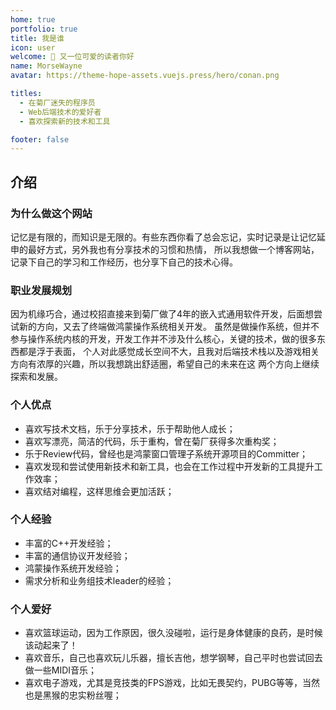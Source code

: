 ```yaml
---
home: true
portfolio: true
title: 我是谁
icon: user
welcome: 👋 又一位可爱的读者你好
name: MorseWayne
avatar: https://theme-hope-assets.vuejs.press/hero/conan.png

titles:
  - 在菊厂迷失的程序员
  - Web后端技术的爱好者
  - 喜欢探索新的技术和工具

footer: false
---
```


## 介绍

### 为什么做这个网站

记忆是有限的，而知识是无限的。有些东西你看了总会忘记，实时记录是让记忆延申的最好方式，另外我也有分享技术的习惯和热情，
所以我想做一个博客网站，记录下自己的学习和工作经历，也分享下自己的技术心得。

### 职业发展规划

因为机缘巧合，通过校招直接来到菊厂做了4年的嵌入式通用软件开发，后面想尝试新的方向，又去了终端做鸿蒙操作系统相关开发。
虽然是做操作系统，但并不参与操作系统内核的开发，开发工作并不涉及什么核心，关键的技术，做的很多东西都是浮于表面，
个人对此感觉成长空间不大，且我对后端技术栈以及游戏相关方向有浓厚的兴趣，所以我想跳出舒适圈，希望自己的未来在这
两个方向上继续探索和发展。

### 个人优点

- 喜欢写技术文档，乐于分享技术，乐于帮助他人成长；
- 喜欢写漂亮，简洁的代码，乐于重构，曾在菊厂获得多次重构奖；
- 乐于Review代码，曾经也是鸿蒙窗口管理子系统开源项目的Committer；
- 喜欢发现和尝试使用新技术和新工具，也会在工作过程中开发新的工具提升工作效率；
- 喜欢结对编程，这样思维会更加活跃；

### 个人经验

- 丰富的C++开发经验；
- 丰富的通信协议开发经验；
- 鸿蒙操作系统开发经验；
- 需求分析和业务组技术leader的经验；

### 个人爱好

- 喜欢篮球运动，因为工作原因，很久没碰啦，运行是身体健康的良药，是时候该动起来了！
- 喜欢音乐，自己也喜欢玩儿乐器，擅长吉他，想学钢琴，自己平时也尝试回去做一些MIDI音乐；
- 喜欢电子游戏，尤其是竞技类的FPS游戏，比如无畏契约，PUBG等等，当然也是黑猴的忠实粉丝喔；
